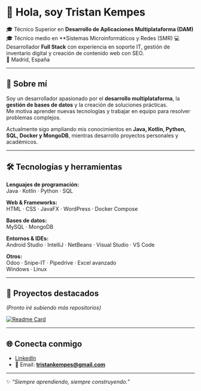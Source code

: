 # 👋 Hola, soy Tristan Kempes

🎓 Técnico Superior en **Desarrollo de Aplicaciones Multiplataforma (DAM)** 
🎓 Técnico medio en **Sistemas Microinformáticos y Redes (SMR)
💻 Desarrollador **Full Stack** con experiencia en soporte IT, gestión de inventario digital y creación de contenido web con SEO.  
📍 Madrid, España  

---

## 🚀 Sobre mí
Soy un desarrollador apasionado por el **desarrollo multiplataforma**, la **gestión de bases de datos** y la creación de soluciones prácticas.  
Me motiva aprender nuevas tecnologías y trabajar en equipo para resolver problemas complejos.  

Actualmente sigo ampliando mis conocimientos en **Java, Kotlin, Python, SQL, Docker y MongoDB**, mientras desarrollo proyectos personales y académicos.

---

## 🛠️ Tecnologías y herramientas

**Lenguajes de programación:**  
Java · Kotlin · Python · SQL  

**Web & Frameworks:**  
HTML · CSS · JavaFX · WordPress · Docker Compose  

**Bases de datos:**  
MySQL · MongoDB  

**Entornos & IDEs:**  
Android Studio · IntelliJ · NetBeans · Visual Studio · VS Code  

**Otros:**  
Odoo · Snipe-IT · Pipedrive · Excel avanzado  
Windows · Linux  

---

## 📂 Proyectos destacados
*(Pronto iré subiendo más repositorios)*

[![Readme Card](https://github-readme-stats.vercel.app/api/pin/?username=tristank-fullstack&repo=HearMe)](https://github.com/tristank-fullstack/HearMe)

---

## 🌐 Conecta conmigo
- [LinkedIn](https://www.linkedin.com/in/tristan-kempes-ares-685270333)  
- 📧 Email: **tristankempes@gmail.com**

---

✨ *“Siempre aprendiendo, siempre construyendo.”*
